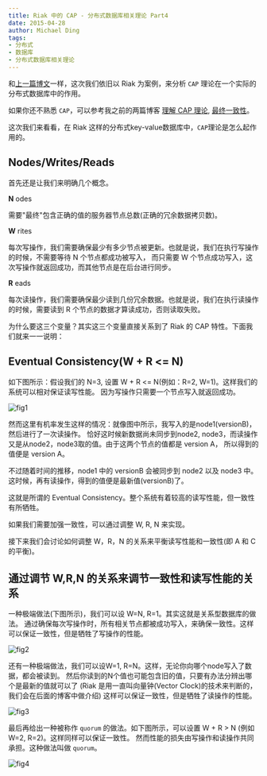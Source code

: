 ```yaml
---
title: Riak 中的 CAP - 分布式数据库相关理论 Part4
date: 2015-04-28
author: Michael Ding
tags:
- 分布式
- 数据库
- 分布式数据库相关理论
---
```


和[上一篇博文](2015/04/25/Riak%E7%9A%84%E5%88%86%E5%B8%83%E5%BC%8F%E6%95%B0%E6%8D%AE%E5%BA%93%E6%A8%A1%E5%9E%8B.html)一样，这次我们依旧以 Riak 为案例，来分析 `CAP` 理论在一个实际的分布式数据库中的作用。

如果你还不熟悉 `CAP`，可以参考我之前的两篇博客 [理解 CAP 理论](/2015/04/22/%E7%90%86%E8%A7%A3CAP%E7%90%86%E8%AE%BA.html), [最终一致性](/2015/04/23/Eventual-Consistency(%E6%9C%80%E7%BB%88%E4%B8%80%E8%87%B4%E6%80%A7).html)。

这次我们来看看，在 Riak 这样的分布式key-value数据库中，`CAP`理论是怎么起作用的。

## Nodes/Writes/Reads

首先还是让我们来明确几个概念。

**N** odes

需要"最终"包含正确的值的服务器节点总数(正确的冗余数据拷贝数)。

**W** rites

每次写操作，我们需要确保最少有多少节点被更新。也就是说，我们在执行写操作的时候，不需要等待 N 个节点都成功被写入，
而只需要 W 个节点成功写入，这次写操作就返回成功，而其他节点是在后台进行同步。

**R** eads

每次读操作，我们需要确保最少读到几份冗余数据。也就是说，我们在执行读操作的时候，需要读到 R 个节点的数据才算读成功，否则读取失败。

为什么要这三个变量？其实这三个变量直接关系到了 Riak 的 CAP 特性。下面我们就来一一说明：

## Eventual Consistency(W + R <= N)

如下图所示：假设我们的 N=3, 设置 W + R <= N(例如：R=2, W=1)。这样我们的系统可以相对保证读写性能。
因为写操作只需要一个节点写入就返回成功。

![fig1](w+r<=n.png)

然而这里有机率发生这样的情况：就像图中所示，我写入的是node1(versionB)，然后进行了一次读操作。
恰好这时候新数据尚未同步到node2, node3，而读操作又是从node2，node3取的值。由于这两个节点的值都是 version A，
所以得到的值便是 version A。

不过随着时间的推移，node1 中的 versionB 会被同步到 node2 以及 node3 中。
这时候，再有读操作，得到的值便是最新值(versionB)了。

这就是所谓的 Eventual Consistency。整个系统有着较高的读写性能，但一致性有所牺牲。

如果我们需要加强一致性，可以通过调整 W, R, N 来实现。

接下来我们会讨论如何调整 W，R，N 的关系来平衡读写性能和一致性(即 A 和 C 的平衡)。

## 通过调节 W,R,N 的关系来调节一致性和读写性能的关系

一种极端做法(下图所示)，我们可以设 W=N, R=1。其实这就是关系型数据库的做法。
通过确保每次写操作时，所有相关节点都被成功写入，来确保一致性。这样可以保证一致性，但是牺牲了写操作的性能。

![fig2](w=nr=1.png)

还有一种极端做法，我们可以设W=1, R=N。这样，无论你向哪个node写入了数据，都会被读到。
然后你读到的N个值也可能包含旧的值，只要有办法分辨出哪个是最新的值就可以了
(Riak 是用一直叫向量钟(Vector Clock)的技术来判断的，我们会在后面的博客中做介绍)
这样可以保证一致性，但是牺牲了读操作的性能。

![fig3](w=1r=n.png)

最后再给出一种被称作 `quorum` 的做法。如下图所示，可以设置 W + R > N (例如 W=2, R=2)。这样同样可以保证一致性。
然而性能的损失由写操作和读操作共同承担。这种做法叫做 `quorum`。

![fig4](w+r>n.png)
